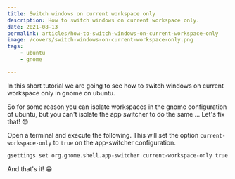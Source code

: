 ```yaml
---
title: Switch windows on current workspace only
description: How to switch windows on current workspace only.
date: 2021-08-13
permalink: articles/how-to-switch-windows-on-current-workspace-only
image: /covers/switch-windows-on-current-workspace-only.png
tags: 
    - ubuntu
    - gnome

---
```


In this short tutorial we are going to see how to switch windows on current workspace only in gnome on ubuntu.

<!-- more -->

So for some reason you can isolate workspaces in the gnome configuration of ubuntu, but you can't isolate the app switcher to do the same ... Let's fix that! 😎

Open a terminal and execute the following. This will set the option `current-workspace-only` to `true` on the app-switcher configuration.

```bash
gsettings set org.gnome.shell.app-switcher current-workspace-only true
```

And that's it! 😁